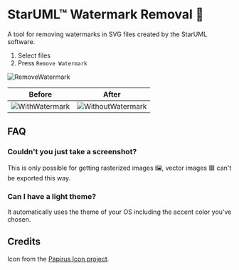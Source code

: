 # StarUML™ Watermark Removal 🧹
A tool for removing watermarks in SVG files created by the StarUML software.

1. Select files
2. Press `Remove Watermark`

![RemoveWatermark](https://user-images.githubusercontent.com/51381523/142168242-3e00c07b-5130-4ee0-9a90-9dbe3b895ff0.png)

| Before | After |
|    -   |   -   |
| ![WithWatermark](https://user-images.githubusercontent.com/51381523/142168505-f81c183f-e824-41c7-8783-b67dae1f83f9.png) | ![WithoutWatermark](https://user-images.githubusercontent.com/51381523/142168508-7f94454b-0067-42df-b47d-ae98ca70700e.png) |

## FAQ
### Couldn't you just take a screenshot?
This is only possible for getting rasterized images 🖼️, vector images 🟥 can't be exported this way. 

### Can I have a light theme?
It automatically uses the theme of your OS including the accent color you've chosen.


## Credits
Icon from the [Papirus Icon project](https://github.com/PapirusDevelopmentTeam/papirus-icon-theme).